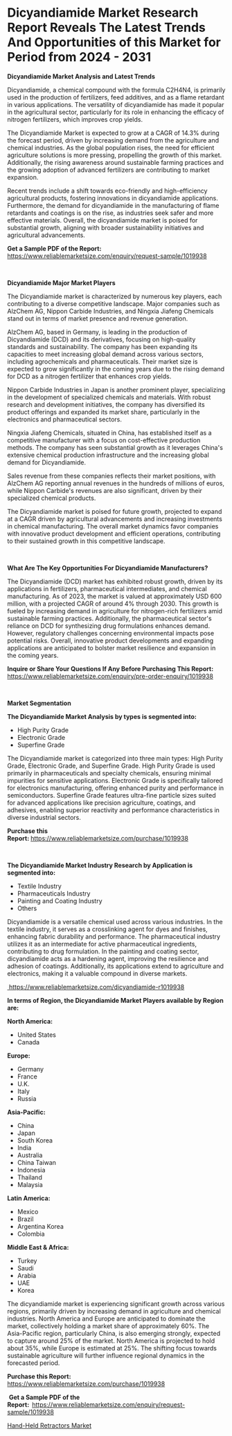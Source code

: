 <p><h1>Dicyandiamide Market Research Report Reveals The Latest Trends And Opportunities of this Market for Period from 2024 - 2031</h1></p><p><strong>Dicyandiamide Market Analysis and Latest Trends</strong></p>
<p><p>Dicyandiamide, a chemical compound with the formula C2H4N4, is primarily used in the production of fertilizers, feed additives, and as a flame retardant in various applications. The versatility of dicyandiamide has made it popular in the agricultural sector, particularly for its role in enhancing the efficacy of nitrogen fertilizers, which improves crop yields. </p><p>The Dicyandiamide Market is expected to grow at a CAGR of 14.3% during the forecast period, driven by increasing demand from the agriculture and chemical industries. As the global population rises, the need for efficient agriculture solutions is more pressing, propelling the growth of this market. Additionally, the rising awareness around sustainable farming practices and the growing adoption of advanced fertilizers are contributing to market expansion.</p><p>Recent trends include a shift towards eco-friendly and high-efficiency agricultural products, fostering innovations in dicyandiamide applications. Furthermore, the demand for dicyandiamide in the manufacturing of flame retardants and coatings is on the rise, as industries seek safer and more effective materials. Overall, the dicyandiamide market is poised for substantial growth, aligning with broader sustainability initiatives and agricultural advancements.</p></p>
<p><strong>Get a Sample PDF of the Report:&nbsp;</strong> <a href="https://www.reliablemarketsize.com/enquiry/request-sample/1019938?utm_campaign=1103&utm_medium=2&utm_source=Github&utm_content=ia&utm_term=09112024&utm_id=dicyandiamide">https://www.reliablemarketsize.com/enquiry/request-sample/1019938</a></p>
<p>&nbsp;</p>
<p><strong>Dicyandiamide Major Market Players</strong></p>
<p><p>The Dicyandiamide market is characterized by numerous key players, each contributing to a diverse competitive landscape. Major companies such as AlzChem AG, Nippon Carbide Industries, and Ningxia Jiafeng Chemicals stand out in terms of market presence and revenue generation.</p><p>AlzChem AG, based in Germany, is leading in the production of Dicyandiamide (DCD) and its derivatives, focusing on high-quality standards and sustainability. The company has been expanding its capacities to meet increasing global demand across various sectors, including agrochemicals and pharmaceuticals. Their market size is expected to grow significantly in the coming years due to the rising demand for DCD as a nitrogen fertilizer that enhances crop yields.</p><p>Nippon Carbide Industries in Japan is another prominent player, specializing in the development of specialized chemicals and materials. With robust research and development initiatives, the company has diversified its product offerings and expanded its market share, particularly in the electronics and pharmaceutical sectors.</p><p>Ningxia Jiafeng Chemicals, situated in China, has established itself as a competitive manufacturer with a focus on cost-effective production methods. The company has seen substantial growth as it leverages China's extensive chemical production infrastructure and the increasing global demand for Dicyandiamide.</p><p>Sales revenue from these companies reflects their market positions, with AlzChem AG reporting annual revenues in the hundreds of millions of euros, while Nippon Carbide's revenues are also significant, driven by their specialized chemical products. </p><p>The Dicyandiamide market is poised for future growth, projected to expand at a CAGR driven by agricultural advancements and increasing investments in chemical manufacturing. The overall market dynamics favor companies with innovative product development and efficient operations, contributing to their sustained growth in this competitive landscape.</p></p>
<p>&nbsp;</p>
<p><strong>What Are The Key Opportunities For Dicyandiamide Manufacturers?</strong></p>
<p><p>The Dicyandiamide (DCD) market has exhibited robust growth, driven by its applications in fertilizers, pharmaceutical intermediates, and chemical manufacturing. As of 2023, the market is valued at approximately USD 600 million, with a projected CAGR of around 4% through 2030. This growth is fueled by increasing demand in agriculture for nitrogen-rich fertilizers amid sustainable farming practices. Additionally, the pharmaceutical sector's reliance on DCD for synthesizing drug formulations enhances demand. However, regulatory challenges concerning environmental impacts pose potential risks. Overall, innovative product developments and expanding applications are anticipated to bolster market resilience and expansion in the coming years.</p></p>
<p><strong>Inquire or Share Your Questions If Any Before Purchasing This Report:</strong> <a href="https://www.reliablemarketsize.com/enquiry/pre-order-enquiry/1019938?utm_campaign=1103&utm_medium=2&utm_source=Github&utm_content=ia&utm_term=09112024&utm_id=dicyandiamide">https://www.reliablemarketsize.com/enquiry/pre-order-enquiry/1019938</a></p>
<p>&nbsp;</p>
<p><strong>Market Segmentation</strong></p>
<p><strong>The Dicyandiamide Market Analysis by types is segmented into:</strong></p>
<p><ul><li>High Purity Grade</li><li>Electronic Grade</li><li>Superfine Grade</li></ul></p>
<p><p>The Dicyandiamide market is categorized into three main types: High Purity Grade, Electronic Grade, and Superfine Grade. High Purity Grade is used primarily in pharmaceuticals and specialty chemicals, ensuring minimal impurities for sensitive applications. Electronic Grade is specifically tailored for electronics manufacturing, offering enhanced purity and performance in semiconductors. Superfine Grade features ultra-fine particle sizes suited for advanced applications like precision agriculture, coatings, and adhesives, enabling superior reactivity and performance characteristics in diverse industrial sectors.</p></p>
<p><strong>Purchase this Report:&nbsp;</strong><a href="https://www.reliablemarketsize.com/purchase/1019938?utm_campaign=1103&utm_medium=2&utm_source=Github&utm_content=ia&utm_term=09112024&utm_id=dicyandiamide">https://www.reliablemarketsize.com/purchase/1019938</a></p>
<p>&nbsp;</p>
<p><strong>The Dicyandiamide Market Industry Research by Application is segmented into:</strong></p>
<p><ul><li>Textile Industry</li><li>Pharmaceuticals Industry</li><li>Painting and Coating Industry</li><li>Others</li></ul></p>
<p><p>Dicyandiamide is a versatile chemical used across various industries. In the textile industry, it serves as a crosslinking agent for dyes and finishes, enhancing fabric durability and performance. The pharmaceutical industry utilizes it as an intermediate for active pharmaceutical ingredients, contributing to drug formulation. In the painting and coating sector, dicyandiamide acts as a hardening agent, improving the resilience and adhesion of coatings. Additionally, its applications extend to agriculture and electronics, making it a valuable compound in diverse markets.</p></p>
<p><a href="https://www.reliablemarketsize.com/dicyandiamide-r1019938?utm_campaign=1103&utm_medium=2&utm_source=Github&utm_content=ia&utm_term=09112024&utm_id=dicyandiamide">&nbsp;https://www.reliablemarketsize.com/dicyandiamide-r1019938</a></p>
<p><strong>In terms of Region, the Dicyandiamide Market Players available by Region are:</strong></p>
<p>
    <p> <strong> North America: </strong>
        <ul>
            <li>United States</li>
            <li>Canada</li>
        </ul>
        </p> 
    <p> <strong> Europe: </strong>
        <ul>
            <li>Germany</li>
            <li>France</li>
            <li>U.K.</li>
            <li>Italy</li>
            <li>Russia</li>
        </ul>
        </p> 
    <p> <strong> Asia-Pacific: </strong>
        <ul>
            <li>China</li>
            <li>Japan</li>
            <li>South Korea</li>
            <li>India</li>
            <li>Australia</li>
            <li>China Taiwan</li>
            <li>Indonesia</li>
            <li>Thailand</li>
            <li>Malaysia</li>
        </ul>
        </p> 
    <p> <strong> Latin America: </strong>
        <ul>
            <li>Mexico</li>
            <li>Brazil</li>
            <li>Argentina Korea</li>
            <li>Colombia</li>
        </ul>
        </p> 
    <p> <strong> Middle East & Africa: </strong>
        <ul>
            <li>Turkey</li>
            <li>Saudi</li>
            <li>Arabia</li>
            <li>UAE</li>
            <li>Korea</li>
        </ul>
    </p>
    </p>
<p><p>The dicyandiamide market is experiencing significant growth across various regions, primarily driven by increasing demand in agriculture and chemical industries. North America and Europe are anticipated to dominate the market, collectively holding a market share of approximately 60%. The Asia-Pacific region, particularly China, is also emerging strongly, expected to capture around 25% of the market. North America is projected to hold about 35%, while Europe is estimated at 25%. The shifting focus towards sustainable agriculture will further influence regional dynamics in the forecasted period.</p></p>
<p><strong>Purchase this Report: </strong><a href="https://www.reliablemarketsize.com/purchase/1019938?utm_campaign=1103&utm_medium=2&utm_source=Github&utm_content=ia&utm_term=09112024&utm_id=dicyandiamide">https://www.reliablemarketsize.com/purchase/1019938</a></p>
<p>&nbsp;<strong>Get a Sample PDF of the Report:&nbsp;&nbsp;</strong><a href="https://www.reliablemarketsize.com/enquiry/request-sample/1019938?utm_campaign=1103&utm_medium=2&utm_source=Github&utm_content=ia&utm_term=09112024&utm_id=dicyandiamide">https://www.reliablemarketsize.com/enquiry/request-sample/1019938</a></p>
<p><strong></strong></p>
<p><p><a href="https://issuu.com/reportprime-2/docs/hand-held-retractors-market-size-20_56a1e610260308?utm_campaign=1103&utm_medium=2&utm_source=Github&utm_content=ia&utm_term=09112024&utm_id=dicyandiamide">Hand-Held Retractors Market</a></p></p>